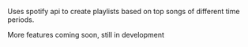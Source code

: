 Uses spotify api to create playlists based on top songs of different time periods.

More features coming soon, still in development

